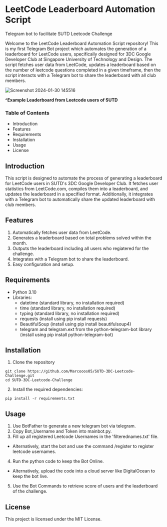 # LeetCode Leaderboard Automation Script
Telegram bot to facilitate SUTD Leetcode Challenge

Welcome to the LeetCode Leaderboard Automation Script repository! This is my first Telegram Bot project which automates the generation of a leaderboard for LeetCode users, specifically designed for 3DC Google Developer Club at Singapore University of Technology and Design. The script fetches user data from LeetCode, updates a leaderboard based on the number of leetcode questions completed in a given timeframe, then the script interacts with a Telegram bot to share the leaderboard with all club members.

![Screenshot 2024-01-30 145516](https://github.com/Marcooos05/SUTD-3DC-Leetcode-Challenge/assets/108853663/877bbb75-9a9e-4100-b128-a4c0cf035b69)

**^Example Leaderboard from Leetcode users of SUTD**

### Table of Contents
- Introduction
- Features
- Requirements
- Installation
- Usage
- License

## Introduction
This script is designed to automate the process of generating a leaderboard for LeetCode users in SUTD's 3DC Google Developer Club. It fetches user statistics from LeetCode.com, compiles them into a leaderboard, and updates the leaderboard in a specified format. Additionally, it integrates with a Telegram bot to automatically share the updated leaderboard with club members.

## Features
1. Automatically fetches user data from LeetCode.
2. Generates a leaderboard based on total problems solved within the month.
3. Outputs the leaderboard including all users who regiatered for the challenge.
4. Integrates with a Telegram bot to share the leaderboard.
5. Easy configuration and setup.

## Requirements
- Python 3.10 
- Libraries:
  - datetime (standard library, no installation required)
  - time (standard library, no installation required)
  - typing (standard library, no installation required)
  - requests (install using pip install requests)
  - BeautifulSoup (install using pip install beautifulsoup4)
  - telegram and telegram.ext from the python-telegram-bot library (install using pip install python-telegram-bot)

## Installation
1. Clone the repository
```
git clone https://github.com/Marcooos05/SUTD-3DC-Leetcode-Challenge.git
cd SUTD-3DC-Leetcode-Challenge
```
2. Install the required dependencies:
```
pip install -r requirements.txt
```

## Usage
1.  Use BotFather to generate a new telegram bot via telegram.
2.  Copy Bot_Username and Token into mainbot.py.
3.  Fill up all registered Leetcode Usernames in the 'filterednames.txt' file.
- Alternatively, start the bot and use the command /register to register leetcode usernames.
4.  Run the python code to keep the Bot Online.
- Alternatively, upload the code into a cloud server like DigitalOcean to keep the bot live.
5.  Use the Bot Commands to retrieve score of users and the leaderboard of the challenge.

## License
This project is licensed under the MIT License.
